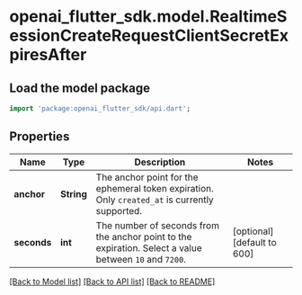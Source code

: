 # openai_flutter_sdk.model.RealtimeSessionCreateRequestClientSecretExpiresAfter

## Load the model package
```dart
import 'package:openai_flutter_sdk/api.dart';
```

## Properties
Name | Type | Description | Notes
------------ | ------------- | ------------- | -------------
**anchor** | **String** | The anchor point for the ephemeral token expiration. Only `created_at` is currently supported.  | 
**seconds** | **int** | The number of seconds from the anchor point to the expiration. Select a value between `10` and `7200`.  | [optional] [default to 600]

[[Back to Model list]](../README.md#documentation-for-models) [[Back to API list]](../README.md#documentation-for-api-endpoints) [[Back to README]](../README.md)


